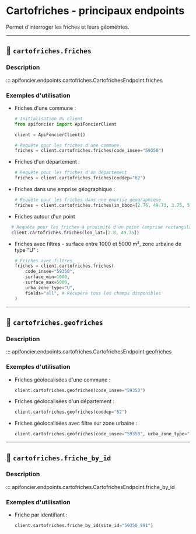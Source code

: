 # Cartofriches - principaux endpoints

Permet d'interroger les friches et leurs géométries.

---

## 📂 `cartofriches.friches`

### Description

::: apifoncier.endpoints.cartofriches.CartofrichesEndpoint.friches

### Exemples d'utilisation

- Friches d'une commune :
  ```python
  # Initialisation du client
  from apifoncier import ApiFoncierClient
  
  client = ApiFoncierClient()

  # Requête pour les friches d'une commune
  friches = client.cartofriches.friches(code_insee="59350")
  ```

- Friches d'un département :
  ```python
  # Requête pour les friches d'un département
  friches = client.cartofriches.friches(coddep="62")
  ```

- Friches dans une emprise géographique :
  ```python
  # Requête pour les friches dans une emprise géographique
  friches = client.cartofriches.friches(in_bbox=[2.76, 49.73, 3.75, 50.6])
  ```

- Friches autour d'un point
```python
  # Requête pour les friches à proximité d'un point (emprise rectangulaire de 0.5° autour du point)
  client.cartofriches.friches(lon_lat=[2.8, 49.75])
```

- Friches avec filtres - surface entre 1000 et 5000 m², zone urbaine de type "U" :
  ```python
  # Friches avec filtres
  friches = client.cartofriches.friches(
      code_insee="59350",
      surface_min=1000,
      surface_max=5000,
      urba_zone_type="U",
      fields="all", # Récupère tous les champs disponibles
  )
  ```

---

## 📂 `cartofriches.geofriches`

### Description

::: apifoncier.endpoints.cartofriches.CartofrichesEndpoint.geofriches

### Exemples d'utilisation

- Friches géolocalisées d'une commune :
  ```python
  client.cartofriches.geofriches(code_insee="59350")
  ```
- Friches géolocalisées d'un département :
  ```python
  client.cartofriches.geofriches(coddep="62")
  ```
- Friches géolocalisées avec filtre sur zone urbaine :
  ```python
  client.cartofriches.geofriches(code_insee="59350", urba_zone_type="U")
  ```

---

## 📂 `cartofriches.friche_by_id`

### Description

::: apifoncier.endpoints.cartofriches.CartofrichesEndpoint.friche_by_id

### Exemples d'utilisation

- Friche par identifiant :
  ```python
  client.cartofriches.friche_by_id(site_id="59350_991")
  ```

